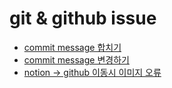 # git & github issue
- [commit message 합치기](https://github.com/Naellu/TIL/blob/master/git%20%26%20github/issue/issue01.md)
- [commit message 변경하기](https://github.com/Naellu/TIL/blob/master/git%20%26%20github/issue/issue03.md)
- [notion -> github 이동시 이미지 오류](https://github.com/Naellu/TIL/blob/master/git%20%26%20github/issue/issue02.md)
